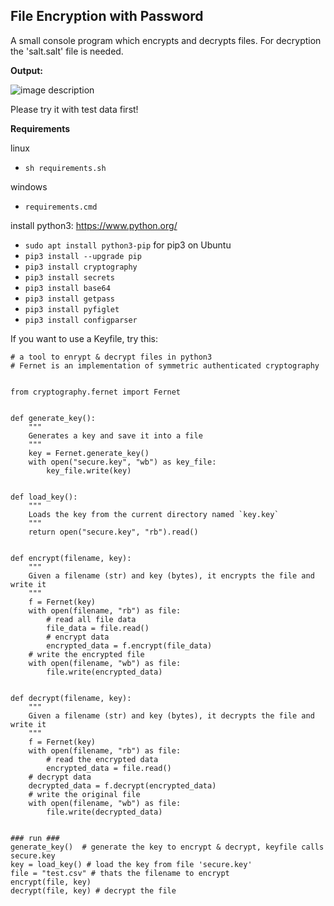  
## File Encryption with Password  
A small console program which encrypts and decrypts files. For decryption the 'salt.salt' file is needed. 

**Output:**  

![image description](https://i.ibb.co/rtZwxXf/fileencrypter.png)

Please try it with test data first!  

**Requirements**

linux
- `sh requirements.sh`
 
windows  
- `requirements.cmd`  

install python3: https://www.python.org/  

* `sudo apt install python3-pip` for pip3 on Ubuntu
* `pip3 install --upgrade pip`
* `pip3 install cryptography`
* `pip3 install secrets`
* `pip3 install base64`
* `pip3 install getpass`
* `pip3 install pyfiglet`
* `pip3 install configparser`  



If you want to use a Keyfile, try this:
  ``` 
  # a tool to enrypt & decrypt files in python3
  # Fernet is an implementation of symmetric authenticated cryptography

  
  from cryptography.fernet import Fernet

  
  def generate_key():
      """
      Generates a key and save it into a file
      """
      key = Fernet.generate_key()
      with open("secure.key", "wb") as key_file:
          key_file.write(key)

  
  def load_key():
      """
      Loads the key from the current directory named `key.key`
      """
      return open("secure.key", "rb").read()

  
  def encrypt(filename, key):
      """
      Given a filename (str) and key (bytes), it encrypts the file and write it
      """
      f = Fernet(key)
      with open(filename, "rb") as file:
          # read all file data
          file_data = file.read()
          # encrypt data
          encrypted_data = f.encrypt(file_data)
      # write the encrypted file
      with open(filename, "wb") as file:
          file.write(encrypted_data)


  def decrypt(filename, key):
      """
      Given a filename (str) and key (bytes), it decrypts the file and write it
      """
      f = Fernet(key)
      with open(filename, "rb") as file:
          # read the encrypted data
          encrypted_data = file.read()
      # decrypt data
      decrypted_data = f.decrypt(encrypted_data)
      # write the original file
      with open(filename, "wb") as file:
          file.write(decrypted_data)


  ### run ###
  generate_key()  # generate the key to encrypt & decrypt, keyfile calls secure.key
  key = load_key() # load the key from file 'secure.key'
  file = "test.csv" # thats the filename to encrypt
  encrypt(file, key)
  decrypt(file, key) # decrypt the file
  ```
